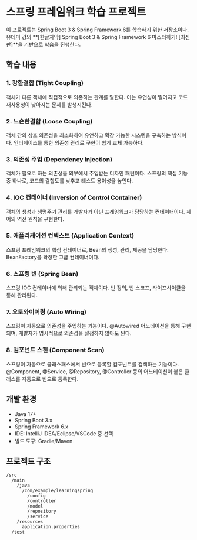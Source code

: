# 스프링 프레임워크 학습 프로젝트

이 프로젝트는 Spring Boot 3 & Spring Framework 6를 학습하기 위한 저장소이다.
유데미 강의 **[한글자막] Spring Boot 3 & Spring Framework 6 마스터하기! [최신판]**을 기반으로 학습을 진행한다.

## 학습 내용

### 1. 강한결합 (Tight Coupling)
객체가 다른 객체에 직접적으로 의존하는 관계를 말한다. 이는 유연성이 떨어지고 코드 재사용성이 낮아지는 문제를 발생시킨다.

### 2. 느슨한결합 (Loose Coupling)
객체 간의 상호 의존성을 최소화하여 유연하고 확장 가능한 시스템을 구축하는 방식이다. 인터페이스를 통한 의존성 관리로 구현이 쉽게 교체 가능하다.

### 3. 의존성 주입 (Dependency Injection)
객체가 필요로 하는 의존성을 외부에서 주입받는 디자인 패턴이다. 스프링의 핵심 기능 중 하나로, 코드의 결합도를 낮추고 테스트 용이성을 높인다.

### 4. IOC 컨테이너 (Inversion of Control Container)
객체의 생성과 생명주기 관리를 개발자가 아닌 프레임워크가 담당하는 컨테이너이다. 제어의 역전 원칙을 구현한다.

### 5. 애플리케이션 컨텍스트 (Application Context)
스프링 프레임워크의 핵심 컨테이너로, Bean의 생성, 관리, 제공을 담당한다. BeanFactory를 확장한 고급 컨테이너이다.

### 6. 스프링 빈 (Spring Bean)
스프링 IOC 컨테이너에 의해 관리되는 객체이다. 빈 정의, 빈 스코프, 라이프사이클을 통해 관리된다.

### 7. 오토와이어링 (Auto Wiring)
스프링이 자동으로 의존성을 주입하는 기능이다. @Autowired 어노테이션을 통해 구현되며, 개발자가 명시적으로 의존성을 설정하지 않아도 된다.

### 8. 컴포넌트 스캔 (Component Scan)
스프링이 자동으로 클래스패스에서 빈으로 등록할 컴포넌트를 검색하는 기능이다. @Component, @Service, @Repository, @Controller 등의 어노테이션이 붙은 클래스를 자동으로 빈으로 등록한다.

## 개발 환경
- Java 17+
- Spring Boot 3.x
- Spring Framework 6.x
- IDE: IntelliJ IDEA/Eclipse/VSCode 중 선택
- 빌드 도구: Gradle/Maven

## 프로젝트 구조
```
/src
  /main
    /java
      /com/example/learningspring
        /config
        /controller
        /model
        /repository
        /service
    /resources
      application.properties
  /test
```


